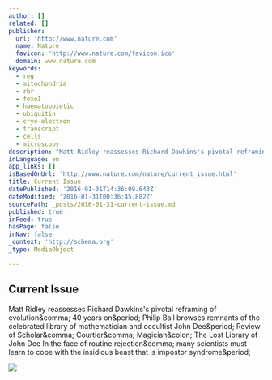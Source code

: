```yaml
---
author: []
related: []
publisher:
  url: 'http://www.nature.com'
  name: Nature
  favicon: 'http://www.nature.com/favicon.ico'
  domain: www.nature.com
keywords:
  - reg
  - mitochondria
  - rbr
  - foxo1
  - haematopoietic
  - ubiquitin
  - cryo-electron
  - transcript
  - cells
  - microscopy
description: "Matt Ridley reassesses Richard Dawkins's pivotal reframing of evolution, 40 years on. Philip Ball browses remnants of the celebrated library of mathematician and occultist John Dee. Review of Scholar, Courtier, Magician: The Lost Library of John Dee In the face of routine rejection, many scientists must learn to cope with the insidious beast that is impostor syndrome."
inLanguage: en
app_links: []
isBasedOnUrl: 'http://www.nature.com/nature/current_issue.html'
title: Current Issue
datePublished: '2016-01-31T14:36:09.643Z'
dateModified: '2016-01-31T00:36:45.882Z'
sourcePath: _posts/2016-01-31-current-issue.md
published: true
inFeed: true
hasPage: false
inNav: false
_context: 'http://schema.org'
_type: MediaObject

---
```

<article style=""><h1>Current Issue</h1><p>Matt Ridley reassesses Richard Dawkins's pivotal reframing of evolution&amp;comma; 40 years on&amp;period; Philip Ball browses remnants of the celebrated library of mathematician and occultist John Dee&amp;period; Review of Scholar&amp;comma; Courtier&amp;comma; Magician&amp;colon; The Lost Library of John Dee In the face of routine rejection&amp;comma; many scientists must learn to cope with the insidious beast that is impostor syndrome&amp;period;</p><img src="http://www.nature.com/news/2016/160126/thumbs/homepage529456a-i1.0.jpg" /></article>